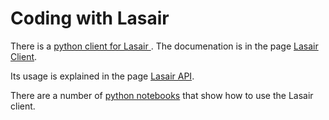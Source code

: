 # Coding with Lasair

There is a [python client for Lasair ](https://pypi.org/project/lasair/). 
The documenation is in the page [Lasair Client](../core_functions/client.html).

Its usage is explained in the page [Lasair API](../core_functions/rest-api.html).

There are a number of [python notebooks](../core_functions/python-notebooks.html) that show how
to use the Lasair client.

